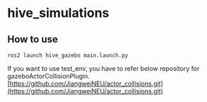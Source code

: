 # hive_simulations

## How to use
```
ros2 launch hive_gazebo main.launch.py
```
If you want to use test_env, you have to refer below repository for gazeboActorCollisionPlugin.
[https://github.com/JiangweiNEU/actor_collisions.git](https://github.com/JiangweiNEU/actor_collisions.git)